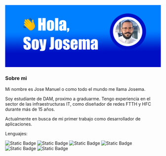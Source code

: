 <img src="./img/1707132967682kk96cnqg.png"/>

### Sobre mi
Mi nombre es Jose Manuel o como todo el mundo me llama Josema.

Soy estudiante de DAM, proximo a graduarme. Tengo experiencia en el sector de las infraestructuras IT, como diseñador de redes FTTH y HFC durante más de 15 años. 

Actualmente en busca de mi primer trabajo como desarrollador de aplicaciones.

Lenguajes:

![Static Badge](https://img.shields.io/badge/Python-blue)
![Static Badge](https://img.shields.io/badge/Java-orange)
![Static Badge](https://img.shields.io/badge/C%23-purple)
![Static Badge](https://img.shields.io/badge/HTML5-red)
![Static Badge](https://img.shields.io/badge/CSS-blue)
![Static Badge](https://img.shields.io/badge/Markdown-black)




<!--
**JosemaMoreno/josemamoreno** is a ✨ _special_ ✨ repository because its `README.md` (this file) appears on your GitHub profile.

Here are some ideas to get you started:

- 🔭 I’m currently working on ...
- 🌱 I’m currently learning ...
- 👯 I’m looking to collaborate on ...
- 🤔 I’m looking for help with ...
- 💬 Ask me about ...
- 📫 How to reach me: ...
- 😄 Pronouns: ...
- ⚡ Fun fact: ...
-->
